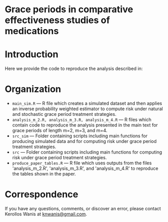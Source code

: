 # Grace periods in comparative effectiveness studies of medications

# Introduction
Here we provide the code to reproduce the analysis described in: 

# Organization
- `main_sim.R` — R file which creates a simulated dataset and then applies an inverse probability weighted estimator to compute risk under natural and stochastic grace period treatment strategies.
- `analysis_m_2.R, analysis_m_3.R, analysis_m_4.R` — R files which contain code to reproduce the analysis presented in the main text for grace periods of length m=2, m=3, and m=4.
- `src_sim` — Folder containing scripts including main functions for producing simulated data and for computing risk under grace period treatment strategies.
- `src`  — Folder containing scripts including main functions for computing risk under grace period treatment strategies.
- `produce_paper_tables.R` — R file which uses outputs from the files 'analysis_m_2.R', 'analysis_m_3.R', and 'analysis_m_4.R' to reproduce the tables shown in the paper.

# Correspondence
If you have any questions, comments, or discover an error, please contact Kerollos Wanis at knwanis@gmail.com.
